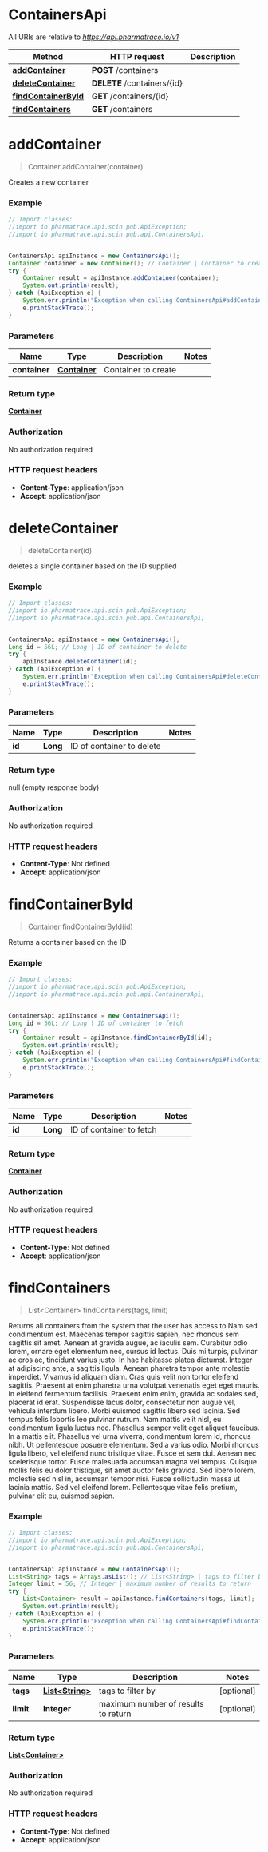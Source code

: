 # ContainersApi

All URIs are relative to *https://api.pharmatrace.io/v1*

Method | HTTP request | Description
------------- | ------------- | -------------
[**addContainer**](ContainersApi.md#addContainer) | **POST** /containers | 
[**deleteContainer**](ContainersApi.md#deleteContainer) | **DELETE** /containers/{id} | 
[**findContainerById**](ContainersApi.md#findContainerById) | **GET** /containers/{id} | 
[**findContainers**](ContainersApi.md#findContainers) | **GET** /containers | 


<a name="addContainer"></a>
# **addContainer**
> Container addContainer(container)



Creates a new container

### Example
```java
// Import classes:
//import io.pharmatrace.api.scin.pub.ApiException;
//import io.pharmatrace.api.scin.pub.api.ContainersApi;


ContainersApi apiInstance = new ContainersApi();
Container container = new Container(); // Container | Container to create
try {
    Container result = apiInstance.addContainer(container);
    System.out.println(result);
} catch (ApiException e) {
    System.err.println("Exception when calling ContainersApi#addContainer");
    e.printStackTrace();
}
```

### Parameters

Name | Type | Description  | Notes
------------- | ------------- | ------------- | -------------
 **container** | [**Container**](Container.md)| Container to create |

### Return type

[**Container**](Container.md)

### Authorization

No authorization required

### HTTP request headers

 - **Content-Type**: application/json
 - **Accept**: application/json

<a name="deleteContainer"></a>
# **deleteContainer**
> deleteContainer(id)



deletes a single container based on the ID supplied

### Example
```java
// Import classes:
//import io.pharmatrace.api.scin.pub.ApiException;
//import io.pharmatrace.api.scin.pub.api.ContainersApi;


ContainersApi apiInstance = new ContainersApi();
Long id = 56L; // Long | ID of container to delete
try {
    apiInstance.deleteContainer(id);
} catch (ApiException e) {
    System.err.println("Exception when calling ContainersApi#deleteContainer");
    e.printStackTrace();
}
```

### Parameters

Name | Type | Description  | Notes
------------- | ------------- | ------------- | -------------
 **id** | **Long**| ID of container to delete |

### Return type

null (empty response body)

### Authorization

No authorization required

### HTTP request headers

 - **Content-Type**: Not defined
 - **Accept**: application/json

<a name="findContainerById"></a>
# **findContainerById**
> Container findContainerById(id)



Returns a container based on the ID

### Example
```java
// Import classes:
//import io.pharmatrace.api.scin.pub.ApiException;
//import io.pharmatrace.api.scin.pub.api.ContainersApi;


ContainersApi apiInstance = new ContainersApi();
Long id = 56L; // Long | ID of container to fetch
try {
    Container result = apiInstance.findContainerById(id);
    System.out.println(result);
} catch (ApiException e) {
    System.err.println("Exception when calling ContainersApi#findContainerById");
    e.printStackTrace();
}
```

### Parameters

Name | Type | Description  | Notes
------------- | ------------- | ------------- | -------------
 **id** | **Long**| ID of container to fetch |

### Return type

[**Container**](Container.md)

### Authorization

No authorization required

### HTTP request headers

 - **Content-Type**: Not defined
 - **Accept**: application/json

<a name="findContainers"></a>
# **findContainers**
> List&lt;Container&gt; findContainers(tags, limit)



Returns all containers from the system that the user has access to Nam sed condimentum est. Maecenas tempor sagittis sapien, nec rhoncus sem sagittis sit amet. Aenean at gravida augue, ac iaculis sem. Curabitur odio lorem, ornare eget elementum nec, cursus id lectus. Duis mi turpis, pulvinar ac eros ac, tincidunt varius justo. In hac habitasse platea dictumst. Integer at adipiscing ante, a sagittis ligula. Aenean pharetra tempor ante molestie imperdiet. Vivamus id aliquam diam. Cras quis velit non tortor eleifend sagittis. Praesent at enim pharetra urna volutpat venenatis eget eget mauris. In eleifend fermentum facilisis. Praesent enim enim, gravida ac sodales sed, placerat id erat. Suspendisse lacus dolor, consectetur non augue vel, vehicula interdum libero. Morbi euismod sagittis libero sed lacinia.  Sed tempus felis lobortis leo pulvinar rutrum. Nam mattis velit nisl, eu condimentum ligula luctus nec. Phasellus semper velit eget aliquet faucibus. In a mattis elit. Phasellus vel urna viverra, condimentum lorem id, rhoncus nibh. Ut pellentesque posuere elementum. Sed a varius odio. Morbi rhoncus ligula libero, vel eleifend nunc tristique vitae. Fusce et sem dui. Aenean nec scelerisque tortor. Fusce malesuada accumsan magna vel tempus. Quisque mollis felis eu dolor tristique, sit amet auctor felis gravida. Sed libero lorem, molestie sed nisl in, accumsan tempor nisi. Fusce sollicitudin massa ut lacinia mattis. Sed vel eleifend lorem. Pellentesque vitae felis pretium, pulvinar elit eu, euismod sapien. 

### Example
```java
// Import classes:
//import io.pharmatrace.api.scin.pub.ApiException;
//import io.pharmatrace.api.scin.pub.api.ContainersApi;


ContainersApi apiInstance = new ContainersApi();
List<String> tags = Arrays.asList(); // List<String> | tags to filter by
Integer limit = 56; // Integer | maximum number of results to return
try {
    List<Container> result = apiInstance.findContainers(tags, limit);
    System.out.println(result);
} catch (ApiException e) {
    System.err.println("Exception when calling ContainersApi#findContainers");
    e.printStackTrace();
}
```

### Parameters

Name | Type | Description  | Notes
------------- | ------------- | ------------- | -------------
 **tags** | [**List&lt;String&gt;**](String.md)| tags to filter by | [optional]
 **limit** | **Integer**| maximum number of results to return | [optional]

### Return type

[**List&lt;Container&gt;**](Container.md)

### Authorization

No authorization required

### HTTP request headers

 - **Content-Type**: Not defined
 - **Accept**: application/json

